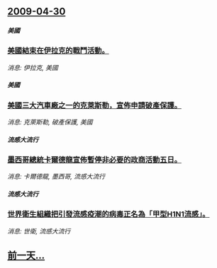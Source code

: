## [2009-04-30](/news/2009/04/30/index.md)

##### 美國
### [美國結束在伊拉克的戰鬥活動。](/news/2009/04/30/美國結束在伊拉克的戰鬥活動.md)
_消息: 伊拉克, 美國_

##### 美國
### [美國三大汽車廠之一的克萊斯勒，宣佈申請破產保護。](/news/2009/04/30/美國三大汽車廠之一的克萊斯勒-宣佈申請破產保護.md)
_消息: 克萊斯勒, 破產保護, 美國_

##### 流感大流行
### [墨西哥總統卡爾德龍宣佈暫停非必要的政商活動五日。](/news/2009/04/30/墨西哥總統卡爾德龍宣佈暫停非必要的政商活動五日.md)
_消息: 卡爾德龍, 墨西哥, 流感大流行_

##### 流感大流行
### [世界衛生組織把引發流感疫潮的病毒正名為「甲型H1N1流感」。](/news/2009/04/30/世界衛生組織把引發流感疫潮的病毒正名為-甲型H1N1流感.md)
_消息: 世衛, 流感大流行_

## [前一天...](/news/2009/04/29/index.md)

